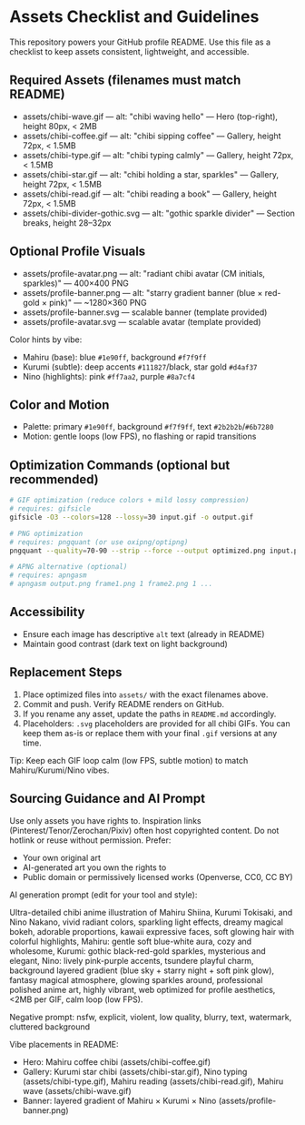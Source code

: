 # Assets Checklist and Guidelines

This repository powers your GitHub profile README. Use this file as a checklist to keep assets consistent, lightweight, and accessible.

## Required Assets (filenames must match README)
- assets/chibi-wave.gif — alt: "chibi waving hello" — Hero (top-right), height 80px, < 2MB
- assets/chibi-coffee.gif — alt: "chibi sipping coffee" — Gallery, height 72px, < 1.5MB
- assets/chibi-type.gif — alt: "chibi typing calmly" — Gallery, height 72px, < 1.5MB
- assets/chibi-star.gif — alt: "chibi holding a star, sparkles" — Gallery, height 72px, < 1.5MB
- assets/chibi-read.gif — alt: "chibi reading a book" — Gallery, height 72px, < 1.5MB
- assets/chibi-divider-gothic.svg — alt: "gothic sparkle divider" — Section breaks, height 28–32px

## Optional Profile Visuals
- assets/profile-avatar.png — alt: "radiant chibi avatar (CM initials, sparkles)" — 400×400 PNG
- assets/profile-banner.png — alt: "starry gradient banner (blue × red-gold × pink)" — ~1280×360 PNG
- assets/profile-banner.svg — scalable banner (template provided)
- assets/profile-avatar.svg — scalable avatar (template provided)

Color hints by vibe:
- Mahiru (base): blue `#1e90ff`, background `#f7f9ff`
- Kurumi (subtle): deep accents `#111827`/black, star gold `#d4af37`
- Nino (highlights): pink `#ff7aa2`, purple `#8a7cf4`

## Color and Motion
- Palette: primary `#1e90ff`, background `#f7f9ff`, text `#2b2b2b`/`#6b7280`
- Motion: gentle loops (low FPS), no flashing or rapid transitions

## Optimization Commands (optional but recommended)

```bash
# GIF optimization (reduce colors + mild lossy compression)
# requires: gifsicle
gifsicle -O3 --colors=128 --lossy=30 input.gif -o output.gif

# PNG optimization
# requires: pngquant (or use oxipng/optipng)
pngquant --quality=70-90 --strip --force --output optimized.png input.png

# APNG alternative (optional)
# requires: apngasm
# apngasm output.png frame1.png 1 frame2.png 1 ...
```

## Accessibility
- Ensure each image has descriptive `alt` text (already in README)
- Maintain good contrast (dark text on light background)

## Replacement Steps
1) Place optimized files into `assets/` with the exact filenames above.
2) Commit and push. Verify README renders on GitHub.
3) If you rename any asset, update the paths in `README.md` accordingly.
4) Placeholders: `.svg` placeholders are provided for all chibi GIFs. You can keep them as-is or replace them with your final `.gif` versions at any time.

Tip: Keep each GIF loop calm (low FPS, subtle motion) to match Mahiru/Kurumi/Nino vibes.

## Sourcing Guidance and AI Prompt

Use only assets you have rights to. Inspiration links (Pinterest/Tenor/Zerochan/Pixiv) often host copyrighted content. Do not hotlink or reuse without permission. Prefer:
- Your own original art
- AI-generated art you own the rights to
- Public domain or permissively licensed works (Openverse, CC0, CC BY)

AI generation prompt (edit for your tool and style):

Ultra-detailed chibi anime illustration of Mahiru Shiina, Kurumi Tokisaki, and Nino Nakano,
vivid radiant colors, sparkling light effects, dreamy magical bokeh,
adorable proportions, kawaii expressive faces, soft glowing hair with colorful highlights,
Mahiru: gentle soft blue-white aura, cozy and wholesome,
Kurumi: gothic black-red-gold sparkles, mysterious and elegant,
Nino: lively pink-purple accents, tsundere playful charm,
background layered gradient (blue sky + starry night + soft pink glow),
fantasy magical atmosphere, glowing sparkles around, professional polished anime art,
highly vibrant, web optimized for profile aesthetics, <2MB per GIF, calm loop (low FPS).

Negative prompt: nsfw, explicit, violent, low quality, blurry, text, watermark, cluttered background

Vibe placements in README:
- Hero: Mahiru coffee chibi (assets/chibi-coffee.gif)
- Gallery: Kurumi star chibi (assets/chibi-star.gif), Nino typing (assets/chibi-type.gif), Mahiru reading (assets/chibi-read.gif), Mahiru wave (assets/chibi-wave.gif)
- Banner: layered gradient of Mahiru × Kurumi × Nino (assets/profile-banner.png)
